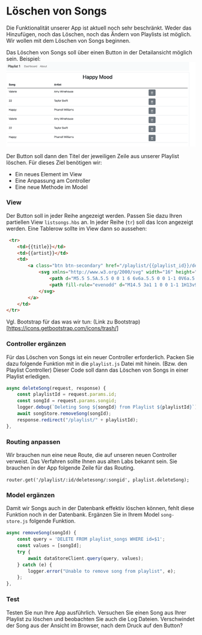 # Löschen von Songs

Die Funktionalität unserer App ist aktuell noch sehr beschränkt. Weder das Hinzufügen, noch das Löschen, noch das Ändern von Playlists ist möglich. Wir wollen mit dem Löschen von Songs beginnen.

Das Löschen von Songs soll über einen Button in der Detailansicht möglich sein. 
Beispiel:
![img.png](img/Anpassung_08.png)

Der Button soll dann den Titel der jeweiligen Zeile aus unserer Playlist löschen.
Für dieses Ziel benötigen wir:
- Ein neues Element im View
- Eine Anpassung am Controller
- Eine neue Methode im Model

### View
Der Button soll in jeder Reihe angezeigt werden. 
Passen Sie dazu Ihren partiellen View `listsongs.hbs` an. In jeder Reihe (`tr`) soll das Icon angezeigt werden.
Eine Tablerow sollte im View dann so aussehen:
~~~ html
 <tr>
    <td>{{title}}</td>
    <td>{{artist}}</td>
    <td>
        <a class="btn btn-secondary" href="/playlist/{{playlist_id}}/deletesong/{{id}}" role="button">
            <svg xmlns="http://www.w3.org/2000/svg" width="16" height="16" fill="currentColor" class="bi bi-trash" viewBox="0 0 16 16">
                <path d="M5.5 5.5A.5.5 0 0 1 6 6v6a.5.5 0 0 1-1 0V6a.5.5 0 0 1 .5-.5zm2.5 0a.5.5 0 0 1 .5.5v6a.5.5 0 0 1-1 0V6a.5.5 0 0 1 .5-.5zm3 .5a.5.5 0 0 0-1 0v6a.5.5 0 0 0 1 0V6z"/>
                <path fill-rule="evenodd" d="M14.5 3a1 1 0 0 1-1 1H13v9a2 2 0 0 1-2 2H5a2 2 0 0 1-2-2V4h-.5a1 1 0 0 1-1-1V2a1 1 0 0 1 1-1H6a1 1 0 0 1 1-1h2a1 1 0 0 1 1 1h3.5a1 1 0 0 1 1 1v1zM4.118 4 4 4.059V13a1 1 0 0 0 1 1h6a1 1 0 0 0 1-1V4.059L11.882 4H4.118zM2.5 3V2h11v1h-11z"/>
            </svg>
        </a>
    </td>
</tr>
~~~

Vgl. Bootstrap für das was wir tun: (Link zu Bootstrap)[https://icons.getbootstrap.com/icons/trash/]

### Controller ergänzen
Für das Löschen von Songs ist ein neuer Controller erforderlich.
Packen Sie dazu folgende Funktion mit in die `playlist.js` Datei mit hinein. (Bzw. den Playlist Controller)
Dieser Code soll dann das Löschen von Songs in einer Playlist erledigen.
~~~ js
async deleteSong(request, response) { 
    const playlistId = request.params.id; 
    const songId = request.params.songid; 
    logger.debug(`Deleting Song ${songId} from Playlist ${playlistId}`); 
    await songStore.removeSong(songId); 
    response.redirect("/playlist/" + playlistId); 
}, 
~~~


### Routing anpassen

Wir brauchen nun eine neue Route, die auf unseren neuen Controller verweist. Das Verfahren sollte Ihnen aus alten Labs bekannt sein.
Sie brauchen in der App folgende Zeile für das Routing.

`router.get('/playlist/:id/deletesong/:songid', playlist.deleteSong);`


### Model ergänzen
Damit wir Songs auch in der Datenbank effektiv löschen können, fehlt diese Funktion noch in der Datenbank.
Ergänzen Sie in Ihrem Model `song-store.js` folgende Funktion.
~~~ js
async removeSong(songId) { 
    const query = 'DELETE FROM playlist_songs WHERE id=$1'; 
    const values = [songId]; 
    try { 
        await dataStoreClient.query(query, values); 
    } catch (e) { 
        logger.error("Unable to remove song from playlist", e); 
    }; 
}, 
~~~

### Test
Testen Sie nun Ihre App ausführlich. Versuchen Sie einen Song aus Ihrer Playlist zu löschen und beobachten Sie auch die Log Dateien. Verschwindet der Song aus der Ansicht im Browser, nach dem Druck auf den Button? 


